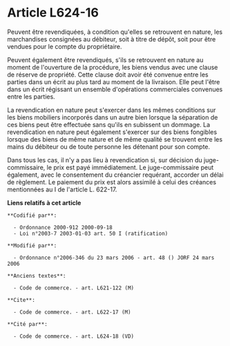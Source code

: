 # Article L624-16

Peuvent être revendiquées, à condition qu'elles se retrouvent en nature, les marchandises consignées au débiteur, soit à
titre de dépôt, soit pour être vendues pour le compte du propriétaire.

Peuvent également être revendiqués, s'ils se retrouvent en nature au moment de l'ouverture de la procédure, les biens vendus
avec une clause de réserve de propriété. Cette clause doit avoir été convenue entre les parties dans un écrit au plus tard au
moment de la livraison. Elle peut l'être dans un écrit régissant un ensemble d'opérations commerciales convenues entre les
parties.

La revendication en nature peut s'exercer dans les mêmes conditions sur les biens mobiliers incorporés dans un autre bien
lorsque la séparation de ces biens peut être effectuée sans qu'ils en subissent un dommage. La revendication en nature peut
également s'exercer sur des biens fongibles lorsque des biens de même nature et de même qualité se trouvent entre les mains
du débiteur ou de toute personne les détenant pour son compte.

Dans tous les cas, il n'y a pas lieu à revendication si, sur décision du juge-commissaire, le prix est payé immédiatement. Le
juge-commissaire peut également, avec le consentement du créancier requérant, accorder un délai de règlement. Le paiement du
prix est alors assimilé à celui des créances mentionnées au I de l'article L. 622-17.

**Liens relatifs à cet article**

	**Codifié par**:

	  - Ordonnance 2000-912 2000-09-18
	  - Loi n°2003-7 2003-01-03 art. 50 I (ratification)

	**Modifié par**:

	  - Ordonnance n°2006-346 du 23 mars 2006 - art. 48 () JORF 24 mars 2006

	**Anciens textes**:

	  - Code de commerce. - art. L621-122 (M)

	**Cite**:

	  - Code de commerce. - art. L622-17 (M)

	**Cité par**:

	  - Code de commerce. - art. L624-18 (VD)
